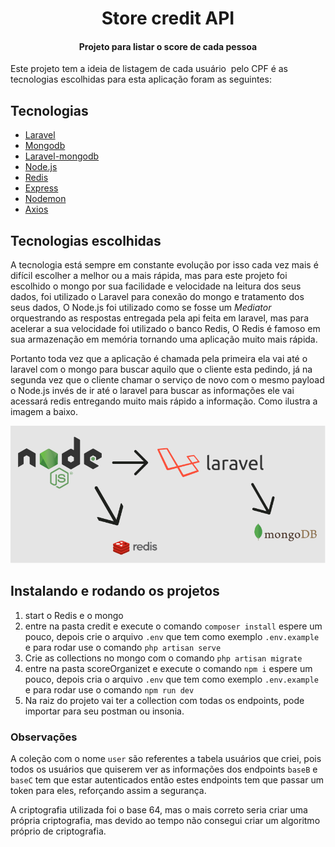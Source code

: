 <h1 align="center">
Store credit API
</h1>

<h4 align="center">
Projeto para listar o score de cada pessoa
</h4>

<p >Este projeto tem a ideia de listagem de cada usuário  pelo CPF é as tecnologias escolhidas para esta aplicação foram as seguintes:</p>


## Tecnologias

- [Laravel](https://laravel.com/)
- [Mongodb](https://www.mongodb.com/3)
- [Laravel-mongodb](https://github.com/jenssegers/laravel-mongodb)
- [Node.js](https://nodejs.org/en/)
- [Redis](https://redis.io/)
- [Express](https://expressjs.com/)
- [Nodemon](https://nodemon.io/)
- [Axios](https://github.com/axios/axios)

## Tecnologias escolhidas

<p>A tecnologia está sempre em constante evolução por isso cada vez mais é difícil escolher a melhor ou a mais rápida, mas para este projeto foi escolhido o mongo por sua facilidade e velocidade na leitura dos seus dados, foi utilizado o Laravel para conexão do mongo e tratamento dos seus dados, O Node.js foi utilizado como se fosse um <i>Mediator</i> orquestrando as respostas entregada pela api feita em laravel, mas para acelerar a sua velocidade foi utilizado o banco Redis, O Redis é famoso em sua armazenação em memória tornando uma aplicação muito mais rápida.</p>

<p>Portanto toda vez que a aplicação é chamada pela primeira ela vai até o laravel com o mongo para buscar aquilo que o cliente esta pedindo, já na segunda vez que o cliente chamar o serviço de novo com o mesmo payload o Node.js invés de ir até o laravel para buscar as informações ele vai acessará redis entregando muito mais rápido a informação. Como ilustra a imagem a baixo.</p>


![alt text](https://github.com/Lvitoria/score-credit/blob/master/fluxo.png?raw=true)


## Instalando e rodando os projetos

1. start o Redis e o mongo
2. entre na pasta credit e execute o comando  `composer install` espere um pouco, depois crie o arquivo `.env` que tem como exemplo `.env.example` e para rodar use o comando `php artisan serve`
3. Crie as collections no mongo com o comando `php artisan migrate`
4. entre na pasta scoreOrganizet e execute o comando  `npm i` espere um pouco, depois cria o arquivo `.env` que tem como exemplo `.env.example` e para rodar use o comando `npm run dev`
5. Na raiz do projeto vai ter a collection com todas os endpoints, pode importar para seu postman ou insonia.


### Observações

 A coleção com o nome `user` são referentes a tabela usuários que criei, pois todos os usuários que quiserem ver as informações dos endpoints `baseB` e `baseC` tem que estar autenticados então estes endpoints tem que passar um token para eles, reforçando assim a segurança.

A criptografia utilizada foi o base 64, mas o mais correto seria criar uma própria criptografia, mas devido ao tempo não consegui criar um algoritmo próprio de criptografia.
